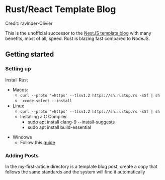 # Rust/React Template Blog
Credit: ravinder-Olivier

This is the unofficial successor to the [NextJS template blog](https://github.com/ravinder-olivier/nextjs-template-blog) with many benefits, most of all, speed. Rust is blazing fast compared to NodeJS. 

## Getting started

### Setting up
Install Rust
- Macos: 
  * ``curl --proto '=https' --tlsv1.2 https://sh.rustup.rs -sSf | sh``
  * `` xcode-select --install``
- Linux
  * ``curl --proto '=https' --tlsv1.2 https://sh.rustup.rs -sSf | sh``
  * Installing a C Compiler
    * sudo apt install clang-9 --install-suggests
    * sudo apt install build-essential
* Windows
  * Follow this [guide](https://medium.com/@nomadicmehul/installing-rust-on-windows-13a108c1e217)




### Adding Posts
In the my-first-article directory is a template blog post, create a copy that follows the same standards and the system will find it automatically
